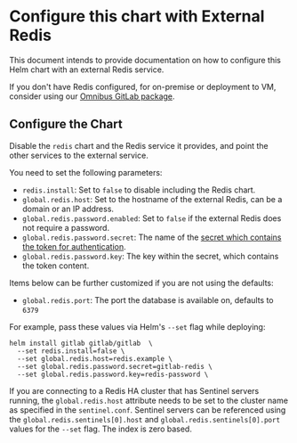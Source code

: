 # Configure this chart with External Redis

This document intends to provide documentation on how to configure this Helm chart with an external Redis service.

If you don't have Redis configured, for on-premise or deployment to VM,
consider using our [Omnibus GitLab package](./external-omnibus-redis.md).

## Configure the Chart

Disable the `redis` chart and the Redis service it provides, and point the other services to the external service.

You need to set the following parameters:

- `redis.install`: Set to `false` to disable including the Redis chart.
- `global.redis.host`: Set to the hostname of the external Redis, can be a domain or an IP address.
- `global.redis.password.enabled`: Set to `false` if the external Redis does not require a password.
- `global.redis.password.secret`: The name of the [secret which contains the token for authentication](../../installation/secrets.md#redis-password).
- `global.redis.password.key`: The key within the secret, which contains the token content.

Items below can be further customized if you are not using the defaults:

- `global.redis.port`: The port the database is available on, defaults to `6379`

For example, pass these values via Helm's `--set` flag while deploying:

```shell
helm install gitlab gitlab/gitlab  \
  --set redis.install=false \
  --set global.redis.host=redis.example \
  --set global.redis.password.secret=gitlab-redis \
  --set global.redis.password.key=redis-password \
```

If you are connecting to a Redis HA cluster that has Sentinel servers
running, the `global.redis.host` attribute needs to be set to the cluster
name as specified in the `sentinel.conf`. Sentinel servers can be referenced
using the `global.redis.sentinels[0].host` and `global.redis.sentinels[0].port`
values for the `--set` flag. The index is zero based.
